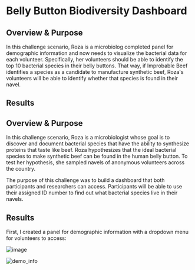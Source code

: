 # Belly Button Biodiversity Dashboard

## Overview & Purpose
In this challenge scenario, Roza is a microbiolog completed panel for demographic information and now needs to visualize the bacterial data for each volunteer. Specifically, her volunteers should be able to identify the top 10 bacterial species in their belly buttons.  That way, if Improbable Beef identifies a species as a candidate to manufacture synthetic beef, Roza's volunteers will be able to identify whether that species is found in their navel.


## Results

## Overview & Purpose

In this challenge scenario, Roza is a microbiologist whose goal is to discover and document bacterial species that have the ability to synthesize proteins that taste like beef. Roza hypothesizes that the ideal bacterial species to make synthetic beef can be found in the human belly button. To test her hypothesis, she sampled navels of anonymous volunteers across the country. 

The purpose of this challenge was to build a dashboard that both participants and researchers can access. Participants will be able to use their assigned ID number to find out what bacterial species live in their navels.

## Results

First, I created a panel for demographic information with a dropdown menu for volunteers to access:

![image](https://user-images.githubusercontent.com/97558998/167936928-b82799ee-2b85-4ac1-9c60-0f80c6a2d860.png)

![demo_info](https://user-images.githubusercontent.com/97558998/167937271-f876d427-968f-44f1-bed4-c59294b977ae.png)

